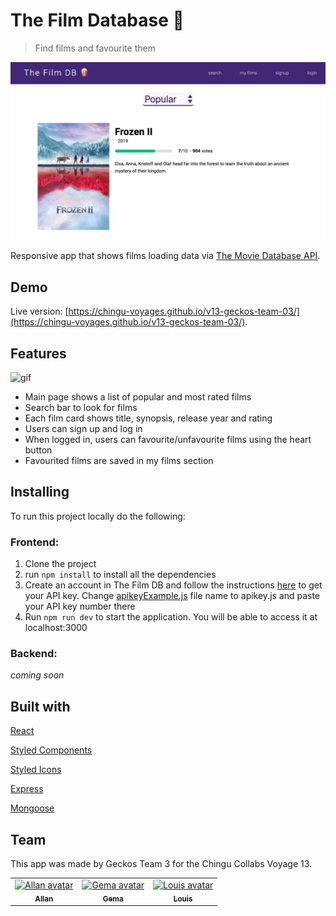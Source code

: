# The Film Database 🍿
> Find films and favourite them 

![img](https://github.com/chingu-voyages/v13-geckos-team-03/blob/master/img/filmdbpic.png)

Responsive app that shows films loading data via [The Movie Database API](https://developers.themoviedb.org/4/getting-started).

## Demo

Live version: [https://chingu-voyages.github.io/v13-geckos-team-03/](https://chingu-voyages.github.io/v13-geckos-team-03/).

## Features

![gif](https://github.com/chingu-voyages/v13-geckos-team-03/blob/master/img/featuresgif.gif)

- Main page shows a list of popular and most rated films
- Search bar to look for films
- Each film card shows title, synopsis, release year and rating
- Users can sign up and log in 
- When logged in, users can favourite/unfavourite films using the heart button 
- Favourited films are saved in my films section


## Installing

To run this project locally do the following:

### Frontend: 
1. Clone the project 
2. run `npm install` to install all the dependencies
3. Create an account in The Film DB and follow the instructions [here](https://developers.themoviedb.org/3/getting-started/introduction) to get your API key. Change [apikeyExample.js](https://github.com/chingu-voyages/v13-geckos-team-03/blob/master/src/apikeyExample.js) file name to apikey.js and paste your API key number there
4. Run `npm run dev` to start the application. You will  be able to access it at localhost:3000

### Backend: 

*coming soon*


## Built with 

[React](https://reactjs.org/) 

[Styled Components](https://www.styled-components.com/)

[Styled Icons](https://styled-icons.js.org/)

[Express](https://expressjs.com/)

[Mongoose](https://mongoosejs.com/)

## Team 

This app was made by Geckos Team 3 for the Chingu Collabs Voyage 13. 


<table>
<tr><td align="center"><a href="https://github.com/shammy8"><img src="https://avatars0.githubusercontent.com/u/52386529?v=4" width="100px;" alt="Allan avatar"/><br/><sub><b>Allan</b></sub></a><br/><a href="https://github.com/shammy8"></a>
<td align="center"><a href="https://github.com/gemasegarra"><img src="https://avatars2.githubusercontent.com/u/40056297?v=4" width="100px;" alt="Gema avatar"/><br/><sub><b>Gema</b></sub></a><br/><a href="https://github.com/gemasegarra"></a>
<td align="center"><a href="https://github.com/subject026"><img src="https://avatars2.githubusercontent.com/u/36077932?v=4" width="100px;" alt="Louis avatar"/><br/><sub><b>Louis</b></sub></a><br/><a href="https://github.com/subject026"></a>
</table>
